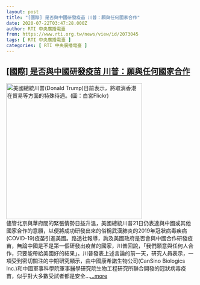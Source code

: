 ```yaml
---
layout: post
title: "[國際] 是否與中國研發疫苗 川普：願與任何國家合作"
date: 2020-07-22T03:47:28.000Z
author: RTI 中央廣播電臺
from: https://www.rti.org.tw/news/view/id/2073045
tags: [ RTI 中央廣播電臺 ]
categories: [ RTI 中央廣播電臺 ]
---
```

<!--1595389648000-->
[[國際] 是否與中國研發疫苗 川普：願與任何國家合作](https://www.rti.org.tw/news/view/id/2073045)
------

<div>
<img src="https://static.rti.org.tw/assets/thumbnails/2020/06/03/f8e68f22569baccb1860b2261ed18373.jpg" width="360" alt="美國總統川普(Donald Trump)日前表示，將取消香港在貿易等方面的特殊待遇。(圖：白宮Flickr)" title="美國總統川普(Donald Trump)日前表示，將取消香港在貿易等方面的特殊待遇。(圖：白宮Flickr)"><br>儘管北京與華府間的緊張情勢日益升溫，美國總統川普21日仍表達與中國或其他國家合作的意願，以便將成功研發出來的俗稱武漢肺炎的2019年冠狀病毒疾病(COVID-19)疫苗引進美國。路透社報導，詢及美國政府是否會與中國合作研發疫苗，無論中國是不是第一個研發出疫苗的國家，川普回說，「我們願意與任何人合作，只要能帶給美國好的結果」。川普發表上述言論的前一天，研究人員表示，一項受到密切關注的中期研究顯示，由中國康希諾生物公司(CanSino Biologics Inc.)和中國軍事科學院軍事醫學研究院生物工程研究所聯合開發的冠狀病毒疫苗，似乎對大多數受試者都是安全...<a target="_blank" href="https://www.rti.org.tw/news/view/id/2073045">...more</a>
</div>
